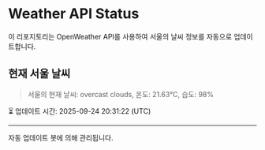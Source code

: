 
# Weather API Status

이 리포지토리는 OpenWeather API를 사용하여 서울의 날씨 정보를 자동으로 업데이트합니다.

## 현재 서울 날씨
> 서울의 현재 날씨: overcast clouds, 온도: 21.63°C, 습도: 98%

⏳ 업데이트 시간: 2025-09-24 20:31:22 (UTC)

---
자동 업데이트 봇에 의해 관리됩니다.
